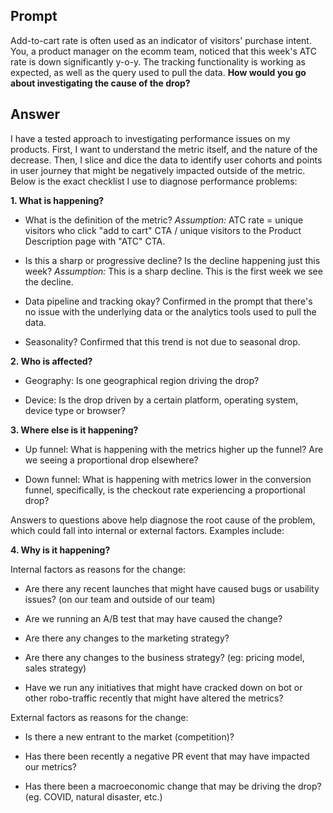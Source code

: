 ## Prompt

Add-to-cart rate is often used as an indicator of visitors' purchase intent. You, a product manager on the ecomm team, noticed that this week's ATC rate is down significantly y-o-y. The tracking functionality is working as expected, as well as the query used to pull the data. **How would you go about investigating the cause of the drop?**


## Answer

I have a tested approach to investigating performance issues on my products. First, I want to understand the metric itself, and the nature of the decrease. Then, I slice and dice the data to identify user cohorts and points in user journey that might be negatively impacted outside of the metric. Below is the exact checklist  I use to diagnose performance problems:

**1\. What is happening?** 

-   What is the definition of the metric? *Assumption:* ATC rate = unique visitors who click "add to cart" CTA / unique visitors to the Product Description page with "ATC" CTA.

-   Is this a sharp or progressive decline? Is the decline happening just this week? *Assumption:* This is a sharp decline. This is the first week we see the decline. 

-   Data pipeline and tracking okay? Confirmed in the prompt that there's no issue with the underlying data or the analytics tools used to pull the data. 

-   Seasonality? Confirmed that this trend is not due to seasonal drop.

**2\. Who is affected?** 

-   Geography: Is one geographical region driving the drop?  

-   Device: Is the drop driven by a certain platform, operating system, device type or browser?

**3\. Where else is it happening?**

-   Up funnel: What is happening with the metrics higher up the funnel? Are we seeing a proportional drop elsewhere? 

-   Down funnel: What is happening with metrics lower in the conversion funnel, specifically, is the checkout rate experiencing a proportional drop?

Answers to questions above help diagnose the root cause of the problem, which could fall into internal or external factors. Examples include:

**4\. Why is it happening?**

Internal factors as reasons for the change:

-   Are there any recent launches that might have caused bugs or usability issues? (on our team and outside of our team)

-   Are we running an A/B test that may have caused the change? 

-   Are there any changes to the marketing strategy? 

-   Are there any changes to the business strategy? (eg: pricing model, sales strategy)

-   Have we run any initiatives that might have cracked down on bot or other robo-traffic recently that might have altered the metrics? 


External factors as reasons for the change:

-   Is there a new entrant to the market (competition)?

-   Has there been recently a negative PR event that may have impacted our metrics? 

-   Has there been a macroeconomic change that may be driving the drop? (eg. COVID, natural disaster, etc.)
